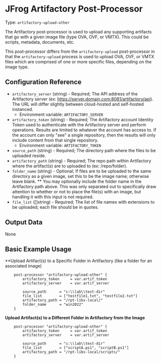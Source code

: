 # JFrog Artifactory Post-Processor

Type:  `artifactory-upload-other`

The Artifactory post-processor is used to upload any supporting artifacts that go with a given image file (type OVA, OVF, or VMTX). This could be scripts, metadata, documents, etc.

This post-processor differs from the `artifactory-upload` post-processor in that the `artifactory-upload` process is used to upload OVA, OVF, or VMTX files which are comprised of one or more specific files, depending on the image type.

## Configuration Reference

- `artifactory_server` (string) - Required; The API address of the Artifactory server (ex: https://server.domain.com:8081/artifactory/api). The URL will differ slightly between cloud-hosted and self-hosted instanced.
    * Environment variable: `ARTIFACTORY_SERVER`
- `artifactory_token` (string) - Required; The Artifactory account Identity Token used to authenticate with the Artifactory server and perform operations. Results are limited to whatever the account has access to. If the account can only "see" a single repository, then the results will only include content from that single repository.
    * Environment variable: `ARTIFACTORY_TOKEN`	
- `source_path` (string) - Required; The directory path where the files to be uploaded reside.
- `artifactory_path` (string) - Required; The repo path within Artifactory where the artifact(s) are to uploaded to (ex: /repo/folder).
- `folder_name` (string) - Optional; If files are to be uploaded to the same directory as a given image, set this to be the image name; otherwise leave blank.
  ** You may optionally include the folder name in the Artifactory path above. This was only separated out to specifically draw attention to whether or not to place the file(s) with an image, but handling it with this input is not required.
- `file_list` ([]string) - Required; The list of file names with extensions to be uploaded; each file should be in quotes.

## Output Data

None


## Basic Example Usage

**Upload Artifact(s) to a Specific Folder in Artifactory (like a folder for an associated image)
```hcl
	post-processor "artifactory-upload-other" {
        artifactory_token     = var.artif_token  
        artifactory_server    = var.artif_server
			
		source_path      = "c:\\lab\\test-dir"
		file_list        = ["testfile1.txt", "testfile2.txt"]
		artifactory_path = "/rpt-libs-local/"
		folder_name      = "win2022"
	}
```

**Upload Artifact(s) to a Different Folder in Artifactory from the Image**
```hcl
	post-processor "artifactory-upload-other" {
        artifactory_token     = var.artif_token  
        artifactory_server    = var.artif_server 
			
		source_path      = "c:\\lab\\test-dir"
		file_list        = ["scriptA.ps1", "scriptB.ps1"]
		artifactory_path = "/rpt-libs-local/scripts/"
	}
```
